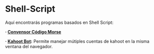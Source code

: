 # Shell-Script

Aquí encontrarás programas basados en Shell Script:

**· [Convensor Código Morse](https://github.com/Jkutkut/Sh_Morse-Code-Converter)** 

**· [Kahoot Bot](https://github.com/Jkutkut/Sh_Kahoot-multi-account-bot):** Permite manejar mútiples cuentas de kahoot en la misma ventana del navegador.

